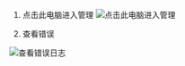 1. 点击此电脑进入管理
   ![点击此电脑进入管理](https://gitee.com/Hoffe/imgbed/raw/blog/pic/Snipaste_2021-08-14_12-22-00.png)

2. 查看错误

  ![查看错误日志](https://gitee.com/Hoffe/imgbed/raw/blog/pic/Snipaste_2021-08-14_12-41-31.png)
